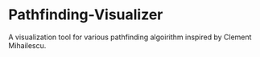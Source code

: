 # Pathfinding-Visualizer
A visualization tool for various pathfinding algoirithm inspired by Clement Mihailescu.
